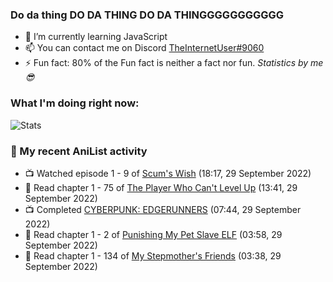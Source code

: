 ### Do da thing DO DA THING DO DA THINGGGGGGGGGGG

<!-- **TheInternetUser0/TheInternetUser0** is a ✨ _special_ ✨ repository because its `README.md` (this file) appears on your GitHub profile. -->


- 🌱 I’m currently learning JavaScript
- 📫 You can contact me on Discord [TheInternetUser#9060](https://discord.com/users/534117072796385300)
- ⚡ Fun fact: 80% of the Fun fact is neither a fact nor fun. _Statistics by me 😎_

### What I'm doing right now:
![Stats](https://discord.c99.nl/widget/theme-3/534117072796385300.png)

### 🌸 My recent AniList activity

<!-- ANILIST_ACTIVITY:start -->

-   📺 Watched episode 1 - 9 of [Scum's Wish](https://anilist.co/anime/21701) (18:17, 29 September 2022)
-   📖 Read chapter 1 - 75 of [The Player Who Can't Level Up](https://anilist.co/manga/130511) (13:41, 29 September 2022)
-   📺 Completed [CYBERPUNK: EDGERUNNERS](https://anilist.co/anime/120377) (07:44, 29 September 2022)
-   📖 Read chapter 1 - 2 of [Punishing My Pet Slave ELF](https://anilist.co/manga/143102) (03:58, 29 September 2022)
-   📖 Read chapter 1 - 134 of [My Stepmother's Friends](https://anilist.co/manga/119648) (03:38, 29 September 2022)

<!-- ANILIST_ACTIVITY:end -->
